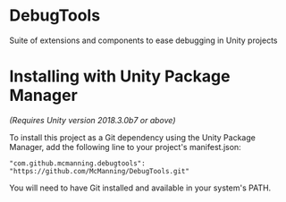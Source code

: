 # DebugTools
Suite of extensions and components to ease debugging in Unity projects


# Installing with Unity Package Manager

_(Requires Unity version 2018.3.0b7 or above)_

To install this project as a Git dependency using the Unity Package Manager, add the following line to your project's manifest.json:

```
"com.github.mcmanning.debugtools": "https://github.com/McManning/DebugTools.git"
```

You will need to have Git installed and available in your system's PATH.

